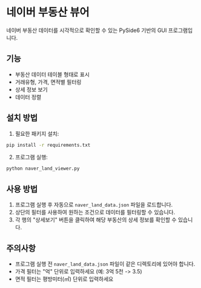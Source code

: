# 네이버 부동산 뷰어

네이버 부동산 데이터를 시각적으로 확인할 수 있는 PySide6 기반의 GUI 프로그램입니다.

## 기능

- 부동산 데이터 테이블 형태로 표시
- 거래유형, 가격, 면적별 필터링
- 상세 정보 보기
- 데이터 정렬

## 설치 방법

1. 필요한 패키지 설치:

```bash
pip install -r requirements.txt
```

2. 프로그램 실행:

```bash
python naver_land_viewer.py
```

## 사용 방법

1. 프로그램 실행 후 자동으로 `naver_land_data.json` 파일을 로드합니다.
2. 상단의 필터를 사용하여 원하는 조건으로 데이터를 필터링할 수 있습니다.
3. 각 행의 "상세보기" 버튼을 클릭하여 해당 부동산의 상세 정보를 확인할 수 있습니다.

## 주의사항

- 프로그램 실행 전 `naver_land_data.json` 파일이 같은 디렉토리에 있어야 합니다.
- 가격 필터는 "억" 단위로 입력하세요 (예: 3억 5천 -> 3.5)
- 면적 필터는 평방미터(㎡) 단위로 입력하세요
